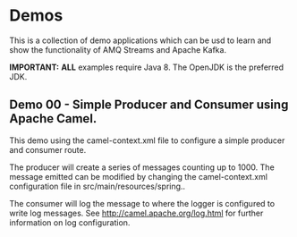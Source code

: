 # Demos

This is a collection of demo applications which can be usd to learn and show the functionality of AMQ Streams and Apache Kafka.

**IMPORTANT:**  __ALL__ examples require Java 8.  The OpenJDK is the preferred JDK.

## Demo 00 - Simple Producer and Consumer using Apache Camel.
This demo using the camel-context.xml file to configure a simple producer and consumer route.  

The producer will create a series of messages counting up to 1000. The message emitted can be modified by changing the camel-context.xml configuration file in src/main/resources/spring..

The consumer will log the message to where the logger is configured to write log messages.  See <http://camel.apache.org/log.html> for further information on log configuration.
